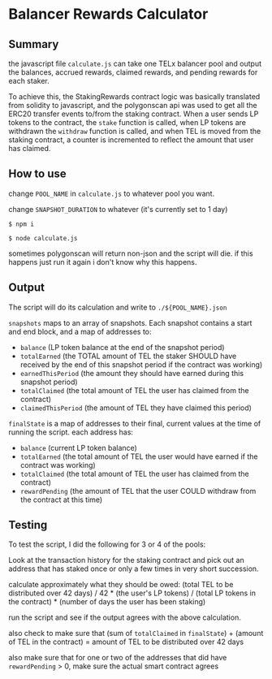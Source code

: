 # Balancer Rewards Calculator

## Summary

the javascript file `calculate.js` can take one TELx balancer pool and output the balances, accrued rewards, claimed rewards, and pending rewards for each staker.

To achieve this, the StakingRewards contract logic was basically translated from solidity to javascript, and the polygonscan api was used to get all the ERC20 transfer events to/from the staking contract. When a user sends LP tokens to the contract, the `stake` function is called, when LP tokens are withdrawn the `withdraw` function is called, and when TEL is moved from the staking contract, a counter is incremented to reflect the amount that user has claimed. 

## How to use

change `POOL_NAME` in `calculate.js` to whatever pool you want.

change `SNAPSHOT_DURATION` to whatever (it's currently set to 1 day)

`$ npm i`

`$ node calculate.js`

sometimes polygonscan will return non-json and the script will die. if this happens just run it again i don't know why this happens.

## Output

The script will do its calculation and write to `./${POOL_NAME}.json`

`snapshots` maps to an array of snapshots. Each snapshot contains a start and end block, and a map of addresses to:

* `balance` (LP token balance at the end of the snapshot period)
* `totalEarned` (the TOTAL amount of TEL the staker SHOULD have received by the end of this snapshot period if the contract was working)
* `earnedThisPeriod` (the amount they should have earned during this snapshot period)
* `totalClaimed` (the total amount of TEL the user has claimed from the contract)
* `claimedThisPeriod` (the amount of TEL they have claimed this period)

`finalState` is a map of addresses to their final, current values at the time of running the script. each address has:

* `balance` (current LP token balance)
* `totalEarned` (the total amount of TEL the user would have earned if the contract was working)
* `totalClaimed` (the total amount of TEL the user has claimed from the contract)
* `rewardPending` (the amount of TEL that the user COULD withdraw from the contract at this time)

## Testing

To test the script, I did the following for 3 or 4 of the pools:

Look at the transaction history for the staking contract and pick out an address that has staked once or only a few times in very short succession. 

calculate approximately what they should be owed: (total TEL to be distributed over 42 days) / 42 * (the user's LP tokens) / (total LP tokens in the contract) * (number of days the user has been staking)

run the script and see if the output agrees with the above calculation.

also check to make sure that  (sum of `totalClaimed` in `finalState`) + (amount of TEL in the contract) = amount of TEL to be distributed over 42 days

also make sure that for one or two of the addresses that did have `rewardPending` > 0, make sure the actual smart contract agrees